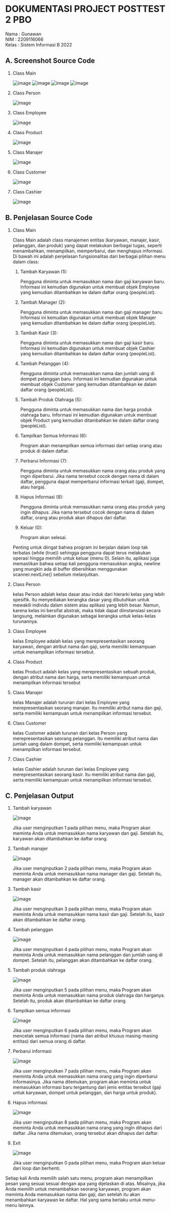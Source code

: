 <h1>DOKUMENTASI PROJECT POSTTEST 2 PBO</h1>

<P>Nama : Gunawan <br>NIM : 2209116066 <br>Kelas : Sistem Informasi B 2022</P>

<h2>A. Screenshot Source Code</h2>

<ol>
  <li>Class Main</li>

  ![image](https://github.com/GUNAWAN2209116066/-pbo-post-test-2/assets/127533024/e8877a3c-ecd6-4f4d-a6ff-9da5c63f9b1f)
  ![image](https://github.com/GUNAWAN2209116066/-pbo-post-test-2/assets/127533024/89e73895-20ab-412d-9acd-cae056a50ab6)
  ![image](https://github.com/GUNAWAN2209116066/-pbo-post-test-2/assets/127533024/920995b9-2c43-4d32-9727-7163e3730f17)
  ![image](https://github.com/GUNAWAN2209116066/-pbo-post-test-2/assets/127533024/5aa11923-97ff-49ac-b48d-c4f5846a2f35)

  <li>Class Person</li>

  ![image](https://github.com/GUNAWAN2209116066/-pbo-post-test-2/assets/127533024/a271634f-2e27-4c73-a4f2-3b93bf96a5c6)

  <li>Class Employee</li>

  ![image](https://github.com/GUNAWAN2209116066/-pbo-post-test-2/assets/127533024/5d2acab1-a01f-40aa-98a1-89b798719a58)

  <li>Class Product</li>

  ![image](https://github.com/GUNAWAN2209116066/-pbo-post-test-2/assets/127533024/9d80da21-6afb-47de-815d-05ac936d0ec5)

  <li>Class Manajer</li>

  ![image](https://github.com/GUNAWAN2209116066/-pbo-post-test-2/assets/127533024/4b588905-67d8-462d-835c-2d4cc5085368)

  <li>Class Customer</li>

  ![image](https://github.com/GUNAWAN2209116066/-pbo-post-test-2/assets/127533024/add683d2-943d-4ae5-9857-7c10a945bc1b)

  <li>Class Cashier</li>

  ![image](https://github.com/GUNAWAN2209116066/-pbo-post-test-2/assets/127533024/6a9b78f7-9d6a-448c-a14a-a531e5f504eb)

</ol>

<h2>B. Penjelasan Source Code</h2>

<ol>
  <li>Class Main</li>
  <p>Class Main adalah class manajemen entitas (karyawan, manajer, kasir, pelanggan, dan produk) yang dapat melakukan berbagai tugas, seperti menambahkan, menampilkan, memperbarui, dan menghapus informasi. Di bawah ini adalah penjelasan fungsionalitas dari berbagai pilihan menu dalam class:</p>
  <ol>
    <li>Tambah Karyawan (1):</li>
    <p>Pengguna diminta untuk memasukkan nama dan gaji karyawan baru. Informasi ini kemudian digunakan untuk membuat objek Employee yang kemudian ditambahkan ke dalam daftar orang (peopleList).</p>
    <li>Tambah Manager (2):</li>
    <p>Pengguna diminta untuk memasukkan nama dan gaji manager baru. Informasi ini kemudian digunakan untuk membuat objek Manajer yang kemudian ditambahkan ke dalam daftar orang (peopleList).</p>
    <li>Tambah Kasir (3):</li>
    <p>Pengguna diminta untuk memasukkan nama dan gaji kasir baru. Informasi ini kemudian digunakan untuk membuat objek Cashier yang kemudian ditambahkan ke dalam daftar orang (peopleList).</p>
    <li>Tambah Pelanggan (4):</li>
    <p>Pengguna diminta untuk memasukkan nama dan jumlah uang di dompet pelanggan baru. Informasi ini kemudian digunakan untuk membuat objek Customer yang kemudian ditambahkan ke dalam daftar orang (peopleList).</p>
    <li>Tambah Produk Olahraga (5):</li>
    <p>Pengguna diminta untuk memasukkan nama dan harga produk olahraga baru. Informasi ini kemudian digunakan untuk membuat objek Product yang kemudian ditambahkan ke dalam daftar orang (peopleList).</p>
    <li>Tampilkan Semua Informasi (6):</li>
    <p>Program akan menampilkan semua informasi dari setiap orang atau produk di dalam daftar.</p>
    <li>Perbarui Informasi (7):</li>
    <p>Pengguna diminta untuk memasukkan nama orang atau produk yang ingin diperbarui. Jika nama tersebut cocok dengan nama di dalam daftar, pengguna dapat memperbarui informasi terkait (gaji, dompet, atau harga).</p>
    <li>Hapus Informasi (8):</li>
    <p>Pengguna diminta untuk memasukkan nama orang atau produk yang ingin dihapus. Jika nama tersebut cocok dengan nama di dalam daftar, orang atau produk akan dihapus dari daftar.</p>
    <li>Keluar (0):</li>
    <p>Program akan selesai.</p>
  </ol>
  <p>Penting untuk diingat bahwa program ini berjalan dalam loop tak terbatas (while (true)) sehingga pengguna dapat terus melakukan operasi hingga memilih untuk keluar (menu 0). Selain itu, aplikasi juga memastikan bahwa setiap kali pengguna memasukkan angka, newline yang mungkin ada di buffer dibersihkan menggunakan scanner.nextLine() sebelum melanjutkan.</p>
  <li>Class Person</li>
  <p>kelas Person adalah kelas dasar atau induk dari hierarki kelas yang lebih spesifik. Itu menyediakan kerangka dasar yang dibutuhkan untuk mewakili individu dalam sistem atau aplikasi yang lebih besar. Namun, karena kelas ini bersifat abstrak, maka tidak dapat diinstansiasi secara langsung, melainkan digunakan sebagai kerangka untuk kelas-kelas turunannya.</p>
  <li>Class Employee</li>
  <p>kelas Employee adalah kelas yang merepresentasikan seorang karyawan, dengan atribut nama dan gaji, serta memiliki kemampuan untuk menampilkan informasi tersebut.</p>
  <li>Class Product</li>
  <p>kelas Product adalah kelas yang merepresentasikan sebuah produk, dengan atribut nama dan harga, serta memiliki kemampuan untuk menampilkan informasi tersebut</p>
  <li>Class Manajer</li>
  <p>kelas Manajer adalah turunan dari kelas Employee yang merepresentasikan seorang manajer. Itu memiliki atribut nama dan gaji, serta memiliki kemampuan untuk menampilkan informasi tersebut.</p>
  <li>Class Customer</li>
  <p>kelas Customer adalah turunan dari kelas Person yang merepresentasikan seorang pelanggan. Itu memiliki atribut nama dan jumlah uang dalam dompet, serta memiliki kemampuan untuk menampilkan informasi tersebut.</p>
  <li>Class Cashier</li>
  <p>kelas Cashier adalah turunan dari kelas Employee yang merepresentasikan seorang kasir. Itu memiliki atribut nama dan gaji, serta memiliki kemampuan untuk menampilkan informasi tersebut.</p>
</ol>

<h2>C. Penjelasan Output</h2>
<ol>
  <li>Tambah karyawan</li>

  ![image](https://github.com/GUNAWAN2209116066/-pbo-post-test-2/assets/127533024/973ef381-d98b-4d27-83ff-e2b4f8461dab)
  <p>Jika user menginputkan 1 pada pilihan menu, maka Program akan meminta Anda untuk memasukkan nama karyawan dan gaji. Setelah itu, karyawan akan ditambahkan ke daftar orang.</p>

  <li>Tambah manajer</li>

  ![image](https://github.com/GUNAWAN2209116066/-pbo-post-test-2/assets/127533024/16a07a45-90b3-4927-9319-f197a9b2c8e0)
  <p>Jika user menginputkan 2 pada pilihan menu, maka Program akan meminta Anda untuk memasukkan nama manager dan gaji. Setelah itu, manager akan ditambahkan ke daftar orang.</p>

  <li>Tambah kasir</li>

  ![image](https://github.com/GUNAWAN2209116066/-pbo-post-test-2/assets/127533024/b48066f6-72ff-40fd-8f64-64550d27ce0a)
  <p>Jika user menginputkan 3 pada pilihan menu, maka Program akan meminta Anda untuk memasukkan nama kasir dan gaji. Setelah itu, kasir akan ditambahkan ke daftar orang. </p>

  <li>Tambah pelanggan</li>

  ![image](https://github.com/GUNAWAN2209116066/-pbo-post-test-2/assets/127533024/512e2f03-8862-4299-87ea-bd06cf1acfaf)
  <p>Jika user menginputkan 4 pada pilihan menu, maka Program akan meminta Anda untuk memasukkan nama pelanggan dan jumlah uang di dompet. Setelah itu, pelanggan akan ditambahkan ke daftar orang.</p>

  <li>Tambah produk olahraga</li>

  ![image](https://github.com/GUNAWAN2209116066/-pbo-post-test-2/assets/127533024/3699ee51-2a18-4714-affe-19e4ee8f44eb)
  <p>Jika user menginputkan 5 pada pilihan menu, maka Program akan meminta Anda untuk memasukkan nama produk olahraga dan harganya. Setelah itu, produk akan ditambahkan ke daftar orang.</p>

  <li>Tampilkan semua informasi</li>

  ![image](https://github.com/GUNAWAN2209116066/-pbo-post-test-2/assets/127533024/58f34e74-6111-4a56-9d43-630b2d2dfd14)
  <p>Jika user menginputkan 6 pada pilihan menu, maka Program akan mencetak semua informasi (nama dan atribut khusus masing-masing entitas) dari semua orang di daftar.</p>

  <li>Perbarui informasi</li>

  ![image](https://github.com/GUNAWAN2209116066/-pbo-post-test-2/assets/127533024/c97a7987-98d7-47d5-82b4-7599c580d4c0)
  <p>Jika user menginputkan 7 pada pilihan menu, maka Program akan meminta Anda untuk memasukkan nama orang yang ingin diperbarui informasinya. Jika nama ditemukan, program akan meminta untuk memasukkan informasi baru tergantung dari jenis entitas tersebut (gaji untuk karyawan, dompet untuk pelanggan, dan harga untuk produk).</p>

  <li>Hapus informasi</li>

  ![image](https://github.com/GUNAWAN2209116066/-pbo-post-test-2/assets/127533024/037f6040-ec2b-45d3-8c67-7883d3f31cfb)
  <p>Jika user menginputkan 8 pada pilihan menu, maka Program akan meminta Anda untuk memasukkan nama orang yang ingin dihapus dari daftar. Jika nama ditemukan, orang tersebut akan dihapus dari daftar.</p>

  <li>Exit</li>

  ![image](https://github.com/GUNAWAN2209116066/-pbo-post-test-2/assets/127533024/1568f6ba-4b30-44a7-bfcb-290fb5d6792c)
  <p>Jika user menginputkan 0 pada pilihan menu, maka Program akan keluar dari loop dan berhenti.</p>
</ol>

<p>Setiap kali Anda memilih salah satu menu, program akan menampilkan pesan yang sesuai sesuai dengan apa yang dijelaskan di atas. Misalnya, jika Anda memilih untuk menambahkan seorang karyawan, program akan meminta Anda memasukkan nama dan gaji, dan setelah itu akan menambahkan karyawan ke daftar. Hal yang sama berlaku untuk menu-menu lainnya.</p>

